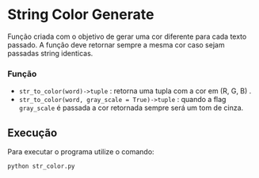 # String Color Generate

Função criada com o objetivo de gerar uma cor diferente para cada texto passado. A função deve retornar sempre a mesma cor caso sejam passadas string identicas.



### Função

- `str_to_color(word)->tuple` :  retorna uma tupla com a cor em (R, G, B) . 
- `str_to_color(word, gray_scale = True)->tuple` : quando a flag `gray_scale` é passada a cor retornada sempre será um tom de cinza.



## Execução

Para executar o programa utilize o comando:

```bash
python str_color.py
```
